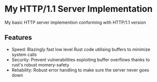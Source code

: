 # My HTTP/1.1 Server Implementation

My basic HTTP server implemention conforming with HTTP/1.1 version


## Features
- Speed: Blazingly fast low level Rust code utilising buffers to minimize system calls
- Security: Prevent vulnerabilities exploiting buffer overflows thanks to rust's robust momery-safety
- Reliability: Robust error handling to make sure the server never goes down

